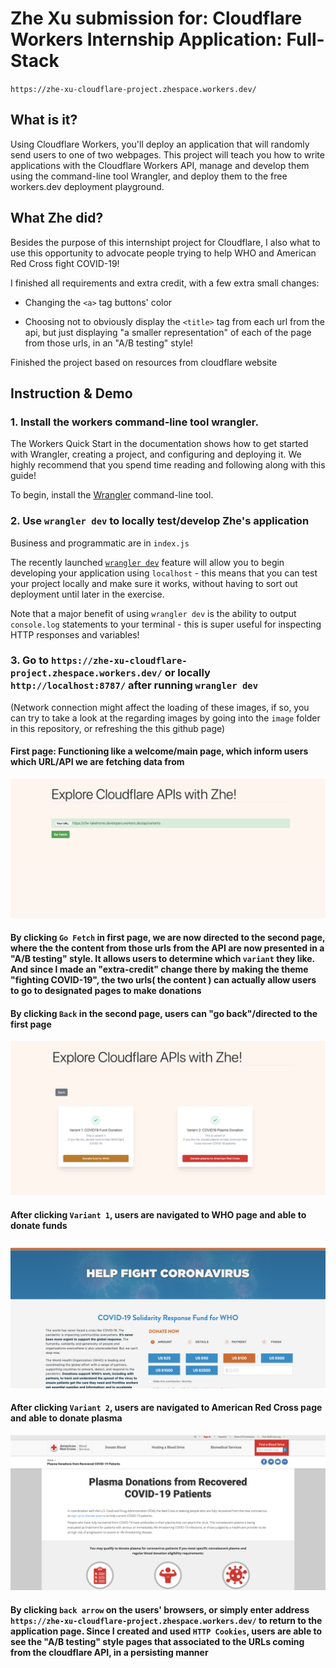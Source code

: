 # Zhe Xu submission for: Cloudflare Workers Internship Application: Full-Stack

`https://zhe-xu-cloudflare-project.zhespace.workers.dev/`


## What is it?

Using Cloudflare Workers, you'll deploy an application that will randomly send users to one of two webpages. This project will teach you how to write applications with the Cloudflare Workers API, manage and develop them using the command-line tool Wrangler, and deploy them to the free workers.dev deployment playground.


## What Zhe did?

Besides the purpose of this internshipt project for Cloudflare, I also what to use this opportunity to advocate people trying to help WHO and American Red Cross fight COVID-19!

I finished all requirements and extra credit, with a few extra small changes:

- Changing the `<a>` tag buttons' color

- Choosing not to obviously display the `<title>` tag from each url from the api, but just displaying "a smaller representation" of each of the page from those urls, in an "A/B testing" style!

Finished the project based on resources from cloudflare website

## Instruction & Demo

### 1. Install the workers command-line tool wrangler.

The Workers Quick Start in the documentation shows how to get started with Wrangler, creating a project, and configuring and deploying it. We highly recommend that you spend time reading and following along with this guide!

To begin, install the [Wrangler](https://github.com/cloudflare/wrangler) command-line tool.

### 2. Use `wrangler dev` to locally test/develop Zhe's application

Business and programmatic are in `index.js`

The recently launched [`wrangler dev`](https://github.com/cloudflare/wrangler#-dev) feature will allow you to begin developing your application using `localhost` - this means that you can test your project locally and make sure it works, without having to sort out deployment until later in the exercise.

Note that a major benefit of using `wrangler dev` is the ability to output `console.log` statements to your terminal - this is super useful for inspecting HTTP responses and variables!

### 3. Go to <b>`https://zhe-xu-cloudflare-project.zhespace.workers.dev/`</b> or locally `http://localhost:8787/` after running `wrangler dev`

(Network connection might affect the loading of these images, if so, you can try to take a look at the regarding images by going into the `image` folder in this repository, or refreshing the this github page)

#### First page: Functioning like a welcome/main page, which inform users which URL/API we are fetching data from

![FirstPage](https://raw.githubusercontent.com/xuzhe0205/zhe-xu-cloudflare-project/master/image/First_page.png)

#### By clicking `Go Fetch` in first page, we are now directed to the second page, where the the content from those urls from the API are now presented in a "A/B testing" style. It allows users to determine which `variant` they like. And since I made an "extra-credit" change there by making the theme "fighting COVID-19", the two urls( the content ) can actually allow users to go to designated pages to make donations

#### By clicking `Back` in the second page, users can "go back"/directed to the first page

![SecondPage](https://raw.githubusercontent.com/xuzhe0205/zhe-xu-cloudflare-project/master/image/Second_page.png)

#### After clicking `Variant 1`, users are navigated to WHO page and able to donate funds

![WHO Page](https://raw.githubusercontent.com/xuzhe0205/zhe-xu-cloudflare-project/master/image/WHO.png)

#### After clicking `Variant 2`, users are navigated to American Red Cross page and able to donate plasma

![American Red Cross page](https://raw.githubusercontent.com/xuzhe0205/zhe-xu-cloudflare-project/master/image/American_Red_Cross.png)

#### By clicking `back arrow` on the users' browsers, or simply enter address `https://zhe-xu-cloudflare-project.zhespace.workers.dev/` to return to the application page. Since I created and used `HTTP Cookies`, users are able to see the "A/B testing" style pages that associated to the URLs coming from the cloudflare API, in a persisting manner
